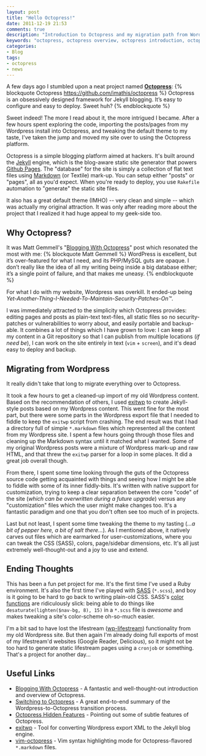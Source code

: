 ```yaml
---
layout: post
title: "Hello Octopress!"
date: 2011-12-19 21:53
comments: true
description: "Introduction to Octopress and my migration path from Wordpress to Octopress"
keywords: "octopress, octopress overview, octopress introduction, octopress wordpress, blog, wordpress, sass, jekkyl, ruby"
categories:
- Blog
tags:
- octopress
- news
---
```


A few days ago I stumbled upon a neat project named **[Octopress](http://octopress.org/)**:
{% blockquote Octopress https://github.com/imathis/octopress %}
Octopress is an obsessively designed framework for Jekyll blogging. It’s easy to configure and easy to deploy. Sweet huh?
{% endblockquote %}

Sweet indeed! The more I read about it, the more intrigued I became. After a
few hours spent exploring the code, importing the posts/pages from my Wordpress
install into Octopress, and tweaking the default theme to my taste, I've taken
the jump and moved my site over to using the Octopress platform.

<!-- more -->

Octopress is a simple blogging platform aimed at hackers. It's built around the
[Jekyll](http://github.com/mojombo/jekyll) engine, which is the blog-aware static
site generator that powers [Github Pages](http://pages.github.com/).  The "database"
for the site is simply a collection of flat text files using
[Markdown](http://daringfireball.net/projects/markdown/) (or Textile) mark-up. You
can setup either "posts" or "pages", all as you'd expect. When you're ready to
deploy, you use `Rakefile` automation to "generate" the static site files.

It also has a great default theme (IMHO) -- very clean and simple -- which was
actually my original attraction. It was only after reading more about the project
that I realized it had huge appeal to my geek-side too.

## Why Octopress?
It was Matt Gemmell's "[Blogging With Octopress](http://mattgemmell.com/2011/09/12/blogging-with-octopress/)"
post which resonated the most with me:
{% blockquote Matt Gemmell %}
WordPress is excellent, but it’s over-featured for what I need, and its PHP/MySQL guts are opaque. I don’t really like the idea of all my writing being inside a big database either; it’s a single point of failure, and that makes me uneasy.
{% endblockquote %}

For what I do with my website, Wordpress was overkill. It ended-up being
_Yet-Another-Thing-I-Needed-To-Maintain-Security-Patches-On&trade;_.

I was immediately attracted to the simplicity which Octopress provides: editing
pages and posts as plain-text text-files, all static files so no security-patches
or vulnerabilities to worry about, and easily portable and backup-able. It combines
a lot of things which I have grown to love: I can keep all my content in a Git
repository so that I can publish from multiple locations (_if need be_), I can
work on the site entirely in text (`vim` + `screen`), and it's dead easy to
deploy and backup.

## Migrating from Wordpress
It really didn't take that long to migrate everything over to Octopress.

It took a few hours to get a cleaned-up import of my old Wordpress content.
Based on the recommendation of others, I used [exitwp](https://github.com/thomasf/exitwp)
to create Jekyll-style posts based on my Wordpress content. This went fine for
the most part, but there were some parts in the Wordpress export file that I
needed to fiddle to keep the `exitwp` script from crashing. The end result
was that I had a directory full of simple `*.markdown` files which represented
all the content from my Wordpress site. I spent a few hours going through those
files and cleaning up the Markdown syntax until it matched what I wanted. Some
of my original Wordpress posts were a mixture of Wordpress mark-up and raw HTML,
and that threw the `exitwp` parser for a loop in some places. It did a great
job overall though.

From there, I spent some time looking through the guts of the Octopress source
code getting acquainted with things and seeing how I might be able to fiddle
with some of its inner fiddly-bits. It's written with native support for
customization, trying to keep a clear separation between the core "code" of
the site (_which can be overwritten during a future upgrade_) versus any
"customization" files which the user might make changes too. It's a fantastic
paradigm and one that you don't often see too much of in projects.

Last but not least, I spent some time tweaking the theme to my tasting (_...a
bit of pepper here, a bit of salt there..._). As I mentioned above, it natively
carves out files which are earmarked for user-customizations, where you can
tweak the CSS (SASS), colors, page/sidebar dimensions, etc. It's all just
extremely well-thought-out and a joy to use and extend.

## Ending Thoughts
This has been a fun pet project for me.  It's the first time I've used a Ruby environment.
It's also the first time I've played with [SASS](http://sass-lang.com/) (`*.scss`),
and boy is it going to be hard to go back to writing plain-old CSS.
SASS's [color functions](http://sass-lang.com/docs/yardoc/Sass/Script/Functions.html)
are ridiculously slick: being able to do things like `desaturate(lighten($nav-bg, 8), 15)`
in a `*.scss` file is *awesome* and makes tweaking a site's color-scheme
oh-so-much easier.

I'm a bit sad to have lost the lifestream ([wp-lifestream](https://github.com/dcramer/wp-lifestream/))
functionality from my old Wordpress site. But then again I'm already doing
full exports of most of my lifestream'd websites (Google Reader, Delicious),
so it might not be too hard to generate static lifestream pages using a
`cronjob` or something. That's a project for another day...

## Useful Links
* [Blogging With Octopress](http://mattgemmell.com/2011/09/12/blogging-with-octopress/) -
A fantastic and well-thought-out introduction and overview of Octopress.
* [Switching to Octopress](http://zanshin.net/2011/08/11/switching-to-octopress/) -
A great end-to-end summary of the Wordpress-to-Octopress transition process.
* [Octopress Hidden Features](http://www.meatleasing.com/octopress-hidden-features/index.html) -
Pointing out some of subtle features of Octopress.
* [exitwp](https://github.com/thomasf/exitwp) -
Tool for converting Wordpress export XML to the Jekyll blog engine.
* [vim-octopress](http://www.vim.org/scripts/script.php?script_id=3835) -
Vim syntax highlighting mode for Octopress-flavored `*.markdown` files.

